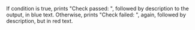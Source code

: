 If condition is true, prints "Check passed: ", followed by description to
the output, in blue text. Otherwise, prints "Check failed: ", again,
followed by description, but in red text.